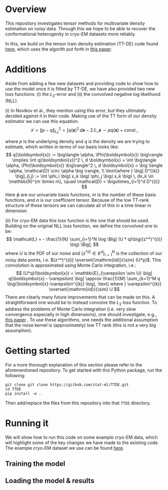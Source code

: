 # Overview
This repository investigates tensor methods for multivariate density estimation on noisy data. Through this we hope to be able to recover the conformational heterogenity in cryo-EM datasets more reliably.

In this, we build on the tensor train density estimation (TT-DE) code found [here](https://github.com/stat-ml/TTDE/), which uses the algorith put forth in [this paper](https://proceedings.mlr.press/v161/novikov21a/novikov21a.pdf).

# Additions
Aside from adding a few new datasets and providing code to show how to use the model once it is fitted by TT-DE, we have also provided two new loss functions: (i) the $L_2$-error and (ii) the convolved negative log likelihood (NLL).

(i) In Novikov et al., they mention using this error, but they ultimately decided against it in their code. Making use of the TT form of our density estimator we can use this equation: \
$$
\mathcal{L}  = \|p-q\|_{ \mathrm{L}_2}^2 = \int q(\boldsymbol{x})^2 \, d \boldsymbol{x} - 2 \, \mathbb{E}\_{\boldsymbol{x} \sim p} q(\boldsymbol{x}) + \text{const.},
$$

where $p$ is the underlying density and $q$ is the density we are trying to estimate, which written in terms of our basis looks like:\
$$
q(\boldsymbol{x}) := \big\langle \alpha, \Phi(\boldsymbol{x}) \big\rangle \implies
\int q(\boldsymbol{x})^2 \, d \boldsymbol{x} 
= \int \big\langle \alpha, \Phi(\boldsymbol{x}) \big\rangle^2 \, d \boldsymbol{x}
= \big \langle \alpha, \mathcal{D} \circ \alpha \big \rangle, \\
\text{where } \big[ D^{(k)} \big]_{i,j} := \int \phi_i \big( x_k \big) \phi_j \big( x_k \big) \, dx_k \in \mathbb{R}^{m \times m}, \quad 
\mathcal{D} = \bigotimes_{i=1}^d D^{(i)}
$$
Here $\phi$ are our univariate basis functions, $m$ is the number of these basis functions, and $\alpha$ is our coefficient tensor.
Because of the low TT-rank structure of these tensors we can calculate all of this in a time linear in dimension. 

(ii) For cryo-EM data this loss function is the one that should be used. Building on the original NLL loss function, we define the convolved one to be:\
$$
\mathcal{L} = - \frac{1}{N} \sum_{i=1}^N \log \Big[ (U * q)\big({z^*}^{(i)} \big) \Big],
$$
where $U$ is the PDF of our noise and $\big \{ {z^*}^{(i)}  \in \mathbb{R}^d \big \}_{i=1}^N$ is the collection of our noisy data points, i.e. ${z^*}^{(i)} \overset{\mathrm{iid}}{\sim} (U*p)$. This convolution is approximated using Monte Carlo integration, i.e.:\
$$
(U*q)(\boldsymbol{x}) = \mathbb{E}_{\varepsilon \sim U} \big[ q(\boldsymbol{x} - \varepsilon) \big]
\approx \frac{1}{M} \sum_{k=1}^M q \big(\boldsymbol{x}-\varepsilon^{(k)} \big),
\text{ where } \varepsilon^{(k)} \overset{\mathrm{iid}}{\sim} U
$$
There are clearly many future improvements that can be made on this. A straightforward one would be to instead convolve the $L_2$ loss function. To address the problems of Monte Carlo integration (i.e. very slow convergence especially in high dimensions), one should investigate, e.g., [this paper](https://www.sciencedirect.com/science/article/pii/S0377042710000750) . To use these algorithms, one needs the additional assumption that the noise kernel is (approximately) low TT rank (this is not a very big assumption).


# Getting started
For a more thorough explanation of this section please refer to the aforementioned repository. 
To get started with this Python package, run the following:
``` 
git clone git clone https://github.com/stat-ml/TTDE.git
cd TTDE
pip install -e .
```
Then add/replace the files from this repository into that `TTDE` directory.

# Running it
We will show how to run this code on some example cryo-EM data, which will highlight some of the key changes we have made to the existing code. The example cryo-EM dataset we use can be found [here](https://www.dropbox.com/scl/fi/simc0vv9h9bhexbbhdefc/cryoem_test.joblib?rlkey=8rxva5boicaq08ukp3zcxlqz9&st=bxzi1s67&dl=0).

## Training the model

## Loading the model & results

